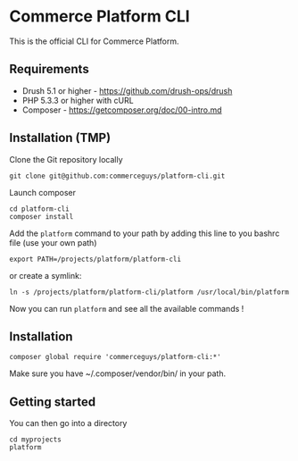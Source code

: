# Commerce Platform CLI

This is the official CLI for Commerce Platform.

## Requirements

* Drush 5.1 or higher - https://github.com/drush-ops/drush
* PHP 5.3.3 or higher with cURL
* Composer - https://getcomposer.org/doc/00-intro.md

## Installation (TMP)
Clone the Git repository locally
```
git clone git@github.com:commerceguys/platform-cli.git
```

Launch composer
```
cd platform-cli
composer install
```

Add the `platform` command to your path by adding this line to you bashrc file (use your own path)
```
export PATH=/projects/platform/platform-cli
```
or create a symlink:
```
ln -s /projects/platform/platform-cli/platform /usr/local/bin/platform
```

Now you can run `platform` and see all the available commands !

## Installation
```
composer global require 'commerceguys/platform-cli:*'
```
Make sure you have ~/.composer/vendor/bin/ in your path.


## Getting started
You can then go into a directory
```
cd myprojects
platform
```
